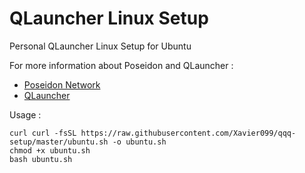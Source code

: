 <h1>QLauncher Linux Setup</h1>

Personal QLauncher Linux Setup for Ubuntu

For more information about Poseidon and QLauncher :
* [Poseidon Network](https://poseidon.network)
* [QLauncher](https://github.com/poseidon-network/qlauncher-linux)

Usage :
```
curl curl -fsSL https://raw.githubusercontent.com/Xavier099/qqq-setup/master/ubuntu.sh -o ubuntu.sh
chmod +x ubuntu.sh
bash ubuntu.sh
```

